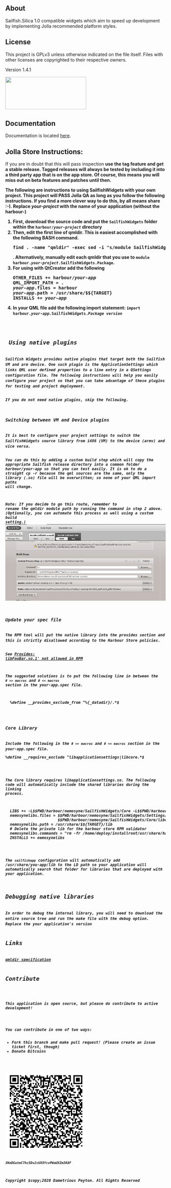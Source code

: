 <h2>About</h2>
Sailfish.Silica 1.0 compatible widgets which aim to speed up development by implementing Jolla recommended platform styles.

<h2>License</h2>

This project is GPLv3 unless otherwise indicated on the file itself. Files with other licenses are copyrighted to their respective owners.

Version 1.4.1
<p>
<img src="http://www.gnu.org/graphics/gplv3-127x51.png" width="254" height="102" />

<h2> Documentation </h2>
Documentation is located <a href="https://rawgit.com/prplmnky/sailfish-widgets/master/Documentation/index.html">here</a>.

<h2>Jolla Store Instructions: </h2>
If you are in doubt that this will pass inspection <strong>use the tag feature and get a stable release<strong>. Tagged releases will <strong>always</strong> be tested by including it into a third party app that is on the app store. Of course, this means you will miss out on beta features and patches until then.

The following are instructions to using SailfishWidgets with your own project. This project will <strong>PASS</strong> Jolla QA as long as you follow the following instructions. If you find a more clever way to do this, by all means share :-). Replace <em>your-project</em> with the name of your application (without the harbour-)
<ol>
  <li> First, download the source code and put the <code>SailfishWidgets</code> folder within the <code>harbour/<em>your-project</em></code> directory</li>
  <li> Then, edit the first line of qmldir. This is easiest accomplished with the following BASH command. 
<pre>find . -name "qmldir" -exec sed -i "s/module SailfishWidgets/module harbour.<em>yourAppName</em>.SailfishWidgets/" \{} \;</pre>.
Alternatively, manually edit each qmldir that you use to <code>module harbour.<em>your-project</em>.SailfishWidgets.</em>Package</em></code>.</li>
  <li> For using with QtCreator add the following
<pre>
OTHER_FILES += harbour/<em>your-app</em>
QML_IMPORT_PATH = .
<em>your-app</em>.files = harbour
<em>your-app</em>.path = /usr/share/$${TARGET}
INSTALLS += <em>your-app</em>
</pre>
   </li>
   <li> In your QML file add the following import statement: <code>import harbour.<em>your-app</em>.SailfishWidgets.<em>Package</em> <em>version 
</ol>

<h2> Using native plugins </h2>
Sailfish Widgets provides native plugins that target both the Sailfish VM and arm device. One such plugin is the ApplicationSettings which links QML user defined properties to a line entry in a QSettings configuration file. The following instructions will help you easily configure your project so that you can take advantage of these plugins for testing and project deployment.

If you do not need native plugins, skip the following.

<h3>Switching between VM and Device plugins</h3>
It is best to configure your project settings to switch the SailfishWidgets source library from i486 (VM) to the device (armv) and vice versa.

You can do this by adding a custom build step which will copy the appropriate Sailfish release directory into a common folder <em>harbour/your-app</em> so that you can test easily. It is ok to do a straight <em>cp -r</em> because the qml sources are the same, only the library (.so) file will be overwritten; so none of your QML import paths will change.

<strong>Note:</strong> If you decide to go this route, remember to rename the qmldir module path by running the command in step 2 above. (Optionally, you can automate this process as well using a custom build setting.)</strong>
<img src="images/build_process.png" />

<h3>Update your spec file</h3>
The RPM tool will put the native library into the provides section and this is strictly disallowed according to the Harbour Store policies.

See <a href="https://harbour.jolla.com/faq#2.6.0">Provides: libFooBar.so.1' not allowed in RPM</a>

The suggested solutions is to put the following line in between the <code># &gt;&gt; macros</code> and <code># &lt;&lt; macros</code> section in the <em>your-app</em>.spec file.
<pre>
  %define __provides_exclude_from ^%{_datadir}/.*$
</pre>

<h3>Core Library</h3>
Include the following in the <code># &gt;&gt; macros</code> and <code># &lt;&lt; macros</code> section in the <em>your-app</em>.spec file.
<pre>
%define __requires_exclude ^libapplicationsettings|libcore.*$
</pre>

The Core library requires libapplicationsettings.so. The following code will automatically include the shared libraries during the linking process.

<pre>
  LIBS += -L$$PWD/harbour/nemosyne/SailfishWidgets/Core -L$$PWD/harbour/nemosyne/SailfishWidgets/Settings -lapplicationsettings -lcore
  nemosynelibs.files = $$PWD/harbour/nemosyne/SailfishWidgets/Settings/libapplicationsettings* \
                       $$PWD/harbour/nemosyne/SailfishWidgets/Core/libcore*
  nemosynelibs.path = /usr/share/$${TARGET}/lib
  # Delete the private lib for the harbour store RPM validator
  nemosynelibs.commands = "rm -fr /home/deploy/installroot/usr/share/harbour-nemosyne/harbour/nemosyne/SailfishWidgets/Core"
  INSTALLS += nemosynelibs
</pre>

The <code>sailfishapp</code> configuration will automatically add /usr/share/<em>you-app</em>/lib to the LD path so your application will automatically search that folder for libraries that are deployed with your application.

<h2>Debugging native libraries</h2>
In order to debug the internal library, you will need to download the entire source tree and run the make file with the debug option. Replace the your application's version 


<h2>Links</h2>
<a href="http://qt-project.org/doc/qt-5/qtqml-modules-qmldir.html">qmldir specification</a>

<h2>Contribute</h2>

This application is open source,  but please do contribute to active development!
<p>
You can contribute in one of two ways:
<ul>
<li>Fork this branch and make pull request! (Please create an issue ticket first, though)
<li>Donate Bitcoins
</ul>
<p>
<img src="bitcoinaddy.png" />
<p>
<code>3NeDGutmC7hc5Dv2cUX8YcvPWaUXZm3KAF</code>


<br>
Copyright $copy;2020 Dametrious Peyton. All Rights Reserved
